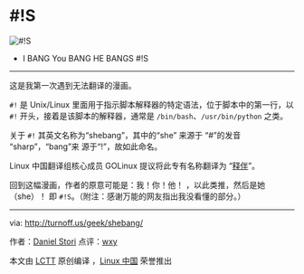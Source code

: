 # #!S

![#!S](./shebang.png)

- I BANG You BANG HE BANGS #!S

---

这是我第一次遇到无法翻译的漫画。

`#!` 是 Unix/Linux 里面用于指示脚本解释器的特定语法，位于脚本中的第一行，以 `#!`
开头，接着是该脚本的解释器，通常是 `/bin/bash`、`/usr/bin/python` 之类。

关于 `#!` 其英文名称为“shebang”，其中的“she” 来源于 “#”的发音 “sharp”，“bang”来
源于“!”，故如此命名。

Linux 中国翻译组核心成员 GOLinux 提议将此专有名称翻译为
“[释伴](https://linux.cn/article-3664-1.html)”。

回到这幅漫画，作者的原意可能是：我！你！他！ ，以此类推，然后是她（she）！ 即
`#!S`。（附注：感谢万能的网友指出我没看懂的部分。）

---

via: http://turnoff.us/geek/shebang/

作者：[Daniel Stori][a] 点评：[wxy](https://github.com/wxy)

本文由 [LCTT](https://github.com/LCTT/TranslateProject) 原创编译
，[Linux 中国](https://linux.cn/) 荣誉推出

[a]: http://turnoff.us/about/
